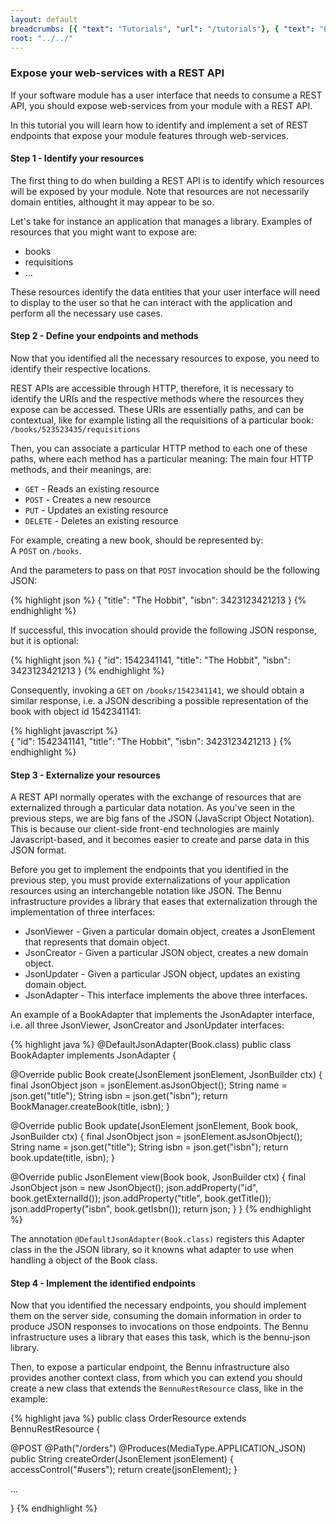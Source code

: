 ```yaml
---
layout: default
breadcrumbs: [{ "text": "Tutorials", "url": "/tutorials"}, { "text": "Expose your web-services with a REST API", "url": "/tutorials/expose-your-web-services-with-a-rest-api/" }]
root: "../../"
---
```


### Expose your web-services with a REST API

If your software module has a user interface that needs to consume a REST API, you should expose web-services from your module with a REST API.

In this tutorial you will learn how to identify and implement a set of REST endpoints that expose your module features through web-services.

#### Step 1 - Identify your resources

The first thing to do when building a REST API is to identify which resources will be exposed by your module. Note that resources are not necessarily
domain entities, althought it may appear to be so.

Let's take for instance an application that manages a library. Examples of resources that you might want to expose are:

* books   
* requisitions   
* ...

These resources identify the data entities that your user interface will need to display to the user so that he can interact with the application and perform all the necessary use cases.

#### Step 2 - Define your endpoints and methods

Now that you identified all the necessary resources to expose, you need to identify their respective locations.

REST APIs are accessible through HTTP, therefore, it is necessary to identify the URIs and the respective methods where the resources they expose can be accessed. These URIs are essentially paths, and can be contextual, like for example listing all the requisitions of a particular book:
```/books/523523435/requisitions```

Then, you can associate a particular HTTP method to each one of these paths, where each method has a particular meaning:
The main four HTTP methods, and their meanings, are:
* ```GET``` - Reads an existing resource
* ```POST``` - Creates a new resource
* ```PUT``` - Updates an existing resource
* ```DELETE``` - Deletes an existing resource

For example, creating a new book, should be represented by:   
A ```POST``` on ```/books```.

And the parameters to pass on that ```POST``` invocation should be the following JSON:

{% highlight json %}
{
  "title": "The Hobbit",
  "isbn": 3423123421213
}
{% endhighlight %}

If successful, this invocation should provide the following JSON response, but it is optional:
	
{% highlight json %}
{
  "id": 1542341141,
  "title": "The Hobbit",
  "isbn": 3423123421213
}
{% endhighlight %}

Consequently, invoking a ```GET``` on ```/books/1542341141```, we should obtain a similar response, i.e. a JSON describing a possible representation of the book with object id 1542341141:

{% highlight javascript %}	
{
  "id": 1542341141,
  "title": "The Hobbit",
  "isbn": 3423123421213
}
{% endhighlight %}

#### Step 3 - Externalize your resources

A REST API normally operates with the exchange of resources that are externalized through a particular data notation. As you've seen in the previous steps, we are big fans of the JSON (JavaScript Object Notation). This is because our client-side front-end technologies are mainly Javascript-based, and it becomes easier to create and parse data in this JSON format.

Before you get to implement the endpoints that you identified in the previous step, you must provide externalizations of your application resources using an interchangeble notation like JSON. The Bennu infrastructure provides a library that eases that externalization through the implementation of three interfaces:
* JsonViewer - Given a particular domain object, creates a JsonElement that represents that domain object.
* JsonCreator - Given a particular JSON object, creates a new domain object.
* JsonUpdater - Given a particular JSON object, updates an existing domain object.
* JsonAdapter - This interface implements the above three interfaces.

An example of a BookAdapter that implements the JsonAdapter interface, i.e. all three JsonViewer, JsonCreator and JsonUpdater interfaces:

{% highlight java %}
@DefaultJsonAdapter(Book.class)
public class BookAdapter implements JsonAdapter<Book> {

  @Override
  public Book create(JsonElement jsonElement, JsonBuilder ctx) {
    final JsonObject json = jsonElement.asJsonObject();
    String name = json.get("title");
    String isbn = json.get("isbn");
    return BookManager.createBook(title, isbn);
  }


  @Override
  public Book update(JsonElement jsonElement, Book book, JsonBuilder ctx) {
    final JsonObject json = jsonElement.asJsonObject();
    String name = json.get("title");
    String isbn = json.get("isbn");
    return book.update(title, isbn);
  }
		
  @Override
  public JsonElement view(Book book, JsonBuilder ctx) {
    final JsonObject json = new JsonObject();
    json.addProperty("id", book.getExternalId());
    json.addProperty("title", book.getTitle());
    json.addProperty("isbn", book.getIsbn());
    return json;
  }
}
{% endhighlight %}

The annotation ```@DefaultJsonAdapter(Book.class)``` registers this Adapter class in the the JSON library, so it knowns what adapter to use when handling a object of the Book class.

#### Step 4 - Implement the identified endpoints

Now that you identified the necessary endpoints, you should implement them on the server side, consuming the domain information in order to produce JSON responses to invocations on those endpoints. The Bennu infrastructure uses a library that eases this task, which is the bennu-json library.

Then, to expose a particular endpoint, the Bennu infrastructure also provides another context class, from which you can extend you should create a new class that extends the ```BennuRestResource``` class, like in the example:

{% highlight java %}
public class OrderResource extends BennuRestResource {

  @POST
  @Path("/orders")
  @Produces(MediaType.APPLICATION_JSON)
  public String createOrder(JsonElement jsonElement) {
    accessControl("#users");
    return create(jsonElement);
  }

  ...

}
{% endhighlight %}

[Semantic Versioning]: http://semver.org/